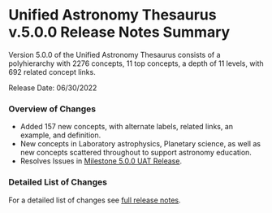 # Unified Astronomy Thesaurus v.5.0.0 Release Notes Summary

Version 5.0.0 of the Unified Astronomy Thesaurus consists of a polyhierarchy with 2276 concepts, 11 top concepts, a depth of 11 levels, with 692 related concept links.

Release Date: 06/30/2022

### Overview of Changes
* Added 157 new concepts, with alternate labels, related links, an example, and definition.
* New concepts in Laboratory astrophysics, Planetary science, as well as new concepts scattered throughout to support astronomy education.
* Resolves Issues in [Milestone 5.0.0 UAT Release](https://github.com/astrothesaurus/UAT/milestone/16?closed=1).

### Detailed List of Changes
For a detailed list of changes see [full release notes](release_notes_full_UAT_5.0.0.md).